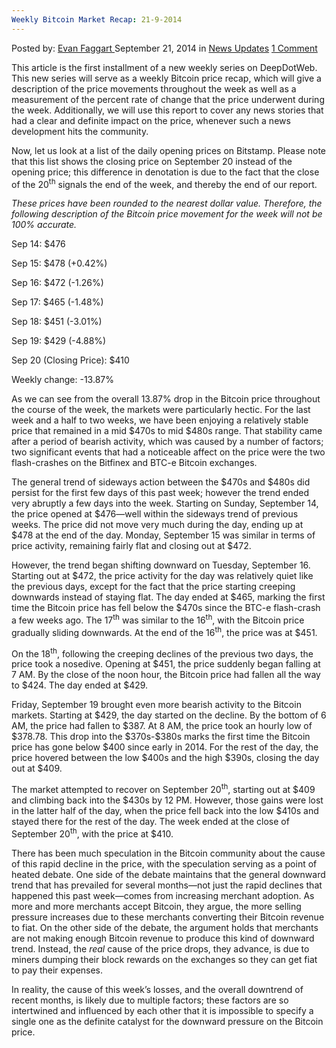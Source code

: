 ```yaml
---
Weekly Bitcoin Market Recap: 21-9-2014
---
```

<article class="post-listing post-7176 post type-post status-publish format-standard has-post-thumbnail hentry  tag-1966 tag-bitcoin tag-market tag-recap tag-weekly">
    <div class="post-inner">
        <span>Posted by: <a href="https://www.deepdotweb.com/author/evanfaggart/" title="">Evan Faggart </a></span>
    <span>September 21, 2014</span>
    <span>in <a href="https://www.deepdotweb.com/category/news-updates/" rel="category tag">News Updates</a></span>
    <span><a href="https://www.deepdotweb.com/2014/09/21/weekly-bitcoin-market-recap-21-9-2014/#comments">1 Comment</a></span>
    </p>
    <div class="clear"></div>
    <div class="entry">
    <p>This article is the first installment of a new weekly series on DeepDotWeb. This new series will serve as a weekly Bitcoin price recap, which will give a description of the price movements throughout the week as well as a measurement of the percent rate of change that the price underwent during the week. Additionally, we will use this report to cover any news stories that had a clear and definite impact on the price, whenever such a news development hits the community.</p>
    <p>Now, let us look at a list of the daily opening prices on Bitstamp. Please note that this list shows the closing price on September 20 instead of the opening price; this difference in denotation is due to the fact that the close of the 20<sup>th</sup> signals the end of the week, and thereby the end of our report.</p>
    <p><em>These prices have been rounded to the nearest dollar value. Therefore, the following description of the Bitcoin price movement for the week will not be 100% accurate. </em></p>
    <p>Sep 14: $476</p>
    <p>Sep 15: $478 (+0.42%)</p>
    <p>Sep 16: $472 (-1.26%)</p>
    <p>Sep 17: $465 (-1.48%)</p>
    <p>Sep 18: $451 (-3.01%)</p>
    <p>Sep 19: $429 (-4.88%)</p>
    <p>Sep 20 (Closing Price): $410</p>
    <p>Weekly change: -13.87%</p>
    <p>As we can see from the overall 13.87% drop in the Bitcoin price throughout the course of the week, the markets were particularly hectic. For the last week and a half to two weeks, we have been enjoying a relatively stable price that remained in a mid $470s to mid $480s range. That stability came after a period of bearish activity, which was caused by a number of factors; two significant events that had a noticeable affect on the price were the two flash-crashes on the Bitfinex and BTC-e Bitcoin exchanges.</p>
    <p>The general trend of sideways action between the $470s and $480s did persist for the first few days of this past week; however the trend ended very abruptly a few days into the week. Starting on Sunday, September 14, the price opened at $476—well within the sideways trend of previous weeks. The price did not move very much during the day, ending up at $478 at the end of the day. Monday, September 15 was similar in terms of price activity, remaining fairly flat and closing out at $472.</p>
    <p>However, the trend began shifting downward on Tuesday, September 16. Starting out at $472, the price activity for the day was relatively quiet like the previous days, except for the fact that the price starting creeping downwards instead of staying flat. The day ended at $465, marking the first time the Bitcoin price has fell below the $470s since the BTC-e flash-crash a few weeks ago. The 17<sup>th</sup> was similar to the 16<sup>th</sup>, with the Bitcoin price gradually sliding downwards. At the end of the 16<sup>th</sup>, the price was at $451.</p>
    <p>On the 18<sup>th</sup>, following the creeping declines of the previous two days, the price took a nosedive. Opening at $451, the price suddenly began falling at 7 AM. By the close of the noon hour, the Bitcoin price had fallen all the way to $424. The day ended at $429.</p>
    <p>Friday, September 19 brought even more bearish activity to the Bitcoin markets. Starting at $429, the day started on the decline. By the bottom of 6 AM, the price had fallen to $387. At 8 AM, the price took an hourly low of $378.78. This drop into the $370s-$380s marks the first time the Bitcoin price has gone below $400 since early in 2014. For the rest of the day, the price hovered between the low $400s and the high $390s, closing the day out at $409.</p>
    <p>The market attempted to recover on September 20<sup>th</sup>, starting out at $409 and climbing back into the $430s by 12 PM. However, those gains were lost in the latter half of the day, when the price fell back into the low $410s and stayed there for the rest of the day. The week ended at the close of September 20<sup>th</sup>, with the price at $410.</p>
    <p>There has been much speculation in the Bitcoin community about the cause of this rapid decline in the price, with the speculation serving as a point of heated debate. One side of the debate maintains that the general downward trend that has prevailed for several months—not just the rapid declines that happened this past week—comes from increasing merchant adoption. As more and more merchants accept Bitcoin, they argue, the more selling pressure increases due to these merchants converting their Bitcoin revenue to fiat. On the other side of the debate, the argument holds that merchants are not making enough Bitcoin revenue to produce this kind of downward trend. Instead, the <em>real </em>cause of the price drops, they advance, is due to miners dumping their block rewards on the exchanges so they can get fiat to pay their expenses.</p>
    <p>In reality, the cause of this week&#8217;s losses, and the overall downtrend of recent months, is likely due to multiple factors; these factors are so intertwined and influenced by each other that it is impossible to specify a single one as the definite catalyst for the downward pressure on the Bitcoin price.</p>
    </div>
    <span style="display:none"><a href="https://www.deepdotweb.com/tag/21/" rel="tag">21</a> <a href="https://www.deepdotweb.com/tag/bitcoin/" rel="tag">bitcoin</a> <a href="https://www.deepdotweb.com/tag/market/" rel="tag">market</a> <a href="https://www.deepdotweb.com/tag/recap/" rel="tag">recap</a> <a href="https://www.deepdotweb.com/tag/weekly/" rel="tag">weekly</a></span> <span style="display:none" class="updated">2014-09-21</span>
    <div style="display:none" class="vcard author" itemprop="author" itemscope itemtype="http://schema.org/Person"><strong class="fn" itemprop="name"><a href="https://www.deepdotweb.com/author/evanfaggart/" title="Posts by Evan Faggart" rel="author">Evan Faggart</a></strong></div>
    </div>
</article>


